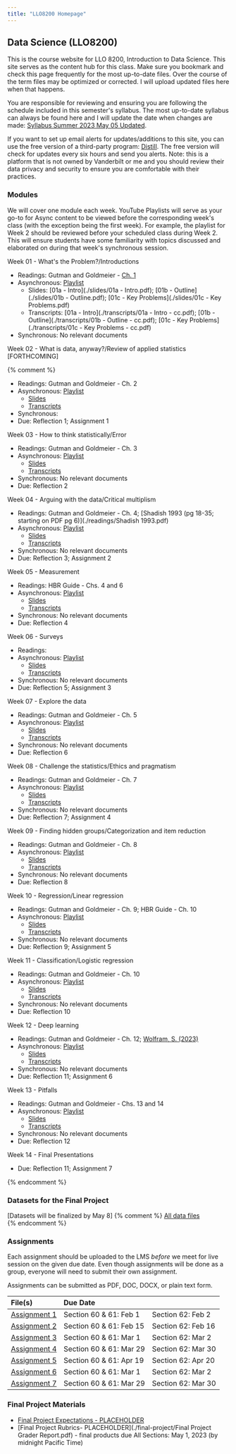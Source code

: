 ```yaml
---
title: "LLO8200 Homepage"
---
```

## Data Science (LLO8200)
This is the course website for LLO 8200, Introduction to Data Science. This site serves as the content hub for this class. Make sure you bookmark and check this page frequently for the most up-to-date files. Over the course of the term files may be optimized or corrected. I will upload updated files here when that happens. 

You are responsible for reviewing and ensuring you are following the schedule included in this semester's syllabus. The most up-to-date syllabus can always be found here and I will update the date when changes are made: [Syllabus Summer 2023 May 05 Updated](./Garcia_LLO8200_syllabus_Summer2023.pdf). 

If you want to set up email alerts for updates/additions to this site, you can use the free version of a third-party program: [Distill](https://distill.io/). The free version will check for updates every six hours and send you alerts. Note: this is a platform that is not owned by Vanderbilt or me and you should review their data privacy and security to ensure you are comfortable with their practices.

### Modules 
We will cover one module each week. YouTube Playlists will serve as your go-to for Async content to be viewed before the corresponding week's class (with the exception being the first week). For example, the playlist for Week 2 should be reviewed before your scheduled class during Week 2. This will ensure students have some familiarity with topics discussed and elaborated on during that week's synchronous session.      

  
Week 01 - What's the Problem?/Introductions 
* Readings: Gutman and Goldmeier - [Ch. 1](https://ebookcentral.proquest.com/lib/vand/reader.action?docID=6561823&ppg=45)
* Asynchronous: [Playlist](https://youtube.com/playlist?list=PLgM_PEP2Xv8hR2ZZiHHmXtLF6Wt5qIMDp)
	* Slides: [01a - Intro](./slides/01a - Intro.pdf); [01b - Outline](./slides/01b - Outline.pdf); [01c - Key Problems](./slides/01c - Key Problems.pdf)
	* Transcripts: [01a - Intro](./transcripts/01a - Intro - cc.pdf); [01b - Outline](./transcripts/01b - Outline - cc.pdf); [01c - Key Problems](./transcripts/01c - Key Problems - cc.pdf)
* Synchronous: No relevant documents

Week 02 - What is data, anyway?/Review of applied statistics [FORTHCOMING]

 {% comment %} 
* Readings: Gutman and Goldmeier - Ch. 2
* Asynchronous: [Playlist](./)
	* [Slides](./)
	* [Transcripts](./)
* Synchronous: 
* Due: Reflection 1; Assignment 1



Week 03 - How to think statistically/Error
* Readings: Gutman and Goldmeier - Ch. 3
* Asynchronous: [Playlist](./)
	* [Slides](./)
	* [Transcripts](./)
* Synchronous: No relevant documents
* Due: Reflection 2

Week 04 - Arguing with the data/Critical multiplism
* Readings: Gutman and Goldmeier - Ch. 4; [Shadish 1993 (pg 18-35; starting on PDF pg 6)](./readings/Shadish 1993.pdf)
* Asynchronous: [Playlist](./)
	* [Slides](./)
	* [Transcripts](./)
* Synchronous: No relevant documents
* Due: Reflection 3; Assignment 2

Week 05 - Measurement
* Readings: HBR Guide - Chs. 4 and 6
* Asynchronous: [Playlist](./)
	* [Slides](./)
	* [Transcripts](./)
* Synchronous: No relevant documents
* Due: Reflection 4

Week 06 - Surveys
* Readings: 
* Asynchronous: [Playlist](./)
	* [Slides](./)
	* [Transcripts](./)
* Synchronous: No relevant documents
* Due: Reflection 5; Assignment 3

Week 07 - Explore the data
* Readings: Gutman and Goldmeier - Ch. 5
* Asynchronous: [Playlist](./)
	* [Slides](./)
	* [Transcripts](./)
* Synchronous: No relevant documents
* Due: Reflection 6

Week 08 - Challenge the statistics/Ethics and pragmatism
* Readings: Gutman and Goldmeier - Ch. 7
* Asynchronous: [Playlist](./)
	* [Slides](./)
	* [Transcripts](./)
* Synchronous: No relevant documents
* Due: Reflection 7; Assignment 4

Week 09 - Finding hidden groups/Categorization and item reduction
* Readings: Gutman and Goldmeier - Ch. 8
* Asynchronous: [Playlist](./)
	* [Slides](./)
	* [Transcripts](./)
* Synchronous: No relevant documents
* Due: Reflection 8

Week 10 - Regression/Linear regression
* Readings: Gutman and Goldmeier - Ch. 9; HBR Guide - Ch. 10
* Asynchronous: [Playlist](./)
	* [Slides](./)
	* [Transcripts](./)
* Synchronous: No relevant documents
* Due: Reflection 9; Assignment 5

Week 11 - Classification/Logistic regression
* Readings: Gutman and Goldmeier - Ch. 10
* Asynchronous: [Playlist](./)
	* [Slides](./)
	* [Transcripts](./)
* Synchronous: No relevant documents
* Due: Reflection 10

Week 12 - Deep learning
* Readings: Gutman and Goldmeier - Ch. 12; [Wolfram, S. (2023)]()
* Asynchronous: [Playlist](./)
	* [Slides](./)
	* [Transcripts](./)
* Synchronous: No relevant documents
* Due: Reflection 11; Assignment 6

Week 13 - Pitfalls
* Readings: Gutman and Goldmeier - Chs. 13 and 14
* Asynchronous: [Playlist](./)
	* [Slides](./)
	* [Transcripts](./)
* Synchronous: No relevant documents
* Due: Reflection 12

Week 14 - Final Presentations
* Due: Reflection 11; Assignment 7



{% endcomment %}

### Datasets for the Final Project     
[Datasets will be finalized by May 8]
{% comment %}
[All data files](./datasets/datasets_files.zip)\
{% endcomment %}
<!--- These need to be added to the dataset repository next term --->

### Assignments
Each assignment should be uploaded to the LMS _before_ we meet for live session on the given due date. Even though assignments will be done as a group, everyone will need to submit their own assignment.

Assignments can be submitted as PDF, DOC, DOCX, or plain text form. 

| File(s)      | Due Date            |                     |
|:-------------|:--------------------|:--------------------|
| [Assignment 1]()| Section 60 & 61: Feb 1 |Section 62: Feb 2 |
| [Assignment 2]()| Section 60 & 61: Feb 15 |Section 62: Feb 16 |
| [Assignment 3]()| Section 60 & 61: Mar 1 |Section 62: Mar 2 |
| [Assignment 4]()| Section 60 & 61: Mar 29 |Section 62: Mar 30 |
| [Assignment 5]()| Section 60 & 61: Apr 19 |Section 62: Apr 20|
| [Assignment 6]()| Section 60 & 61: Mar 1 |Section 62: Mar 2 |
| [Assignment 7]()| Section 60 & 61: Mar 29 |Section 62: Mar 30 |

### Final Project Materials
* [Final Project Expectations - PLACEHOLDER]() 
* [Final Project Rubrics- PLACEHOLDER](./final-project/Final Project Grader Report.pdf) - final products due All Sections: May 1, 2023 (by midnight Pacific Time)
